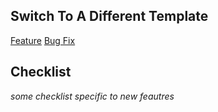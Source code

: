 ## Switch To A Different Template
[Feature](?template=feature.md) [Bug Fix](?template=bug.md)

## Checklist
_some checklist specific to new feautres_

